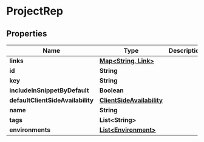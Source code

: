 

# ProjectRep


## Properties

| Name | Type | Description | Notes |
|------------ | ------------- | ------------- | -------------|
|**links** | [**Map&lt;String, Link&gt;**](Link.md) |  |  |
|**id** | **String** |  |  |
|**key** | **String** |  |  |
|**includeInSnippetByDefault** | **Boolean** |  |  |
|**defaultClientSideAvailability** | [**ClientSideAvailability**](ClientSideAvailability.md) |  |  [optional] |
|**name** | **String** |  |  |
|**tags** | **List&lt;String&gt;** |  |  |
|**environments** | [**List&lt;Environment&gt;**](Environment.md) |  |  |



